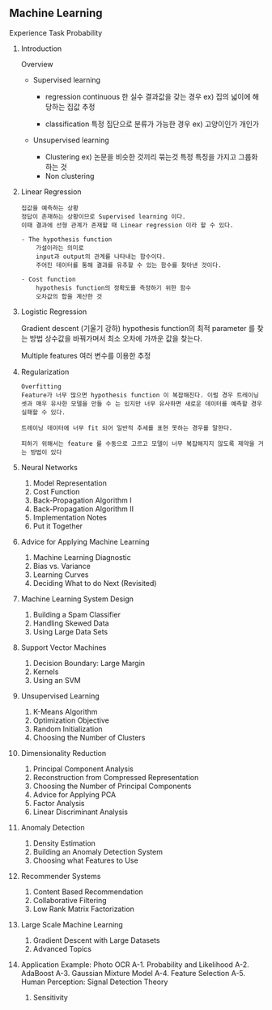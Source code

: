 Machine Learning
-------------------------
Experience
Task
Probability


01. Introduction

    Overview
    - Supervised learning
        - regression
            continuous 한 실수 결과값을 갖는 경우
            ex) 집의 넓이에 해당하는 집값 추정

        - classification
            특정 집단으로 분류가 가능한 경우
            ex) 고양이인가 개인가

    - Unsupervised learning
        - Clustering
            ex) 논문을 비슷한 것끼리 묶는것
                특정 특징을 가지고 그룹화 하는 것
        - Non clustering

02. Linear Regression

        집값을 예측하는 상황
        정답이 존재하는 상황이므로 Supervised learning 이다.
        이때 결과에 선형 관계가 존재할 때 Linear regression 이라 할 수 있다.

        - The hypothesis function
            가설이라는 의미로 
            input과 output의 관계를 나타내는 함수이다.
            주어진 데이터를 통해 결과를 유추할 수 있는 함수를 찾아낸 것이다.

        - Cost function
            hypothesis function의 정확도를 측정하기 위한 함수
            오차값의 합을 계산한 것

03. Logistic Regression
    
    Gradient descent (기울기 강하)
        hypothesis function의 최적 parameter 를 찾는 방법
        상수값을 바꿔가며서 최소 오차에 가까운 값을 찾는다.
        
    Multiple features
        여러 변수를 이용한 추정

04. Regularization
        
        Overfitting
        Feature가 너무 많으면 hypothesis function 이 복잡해진다. 이럴 경우 트레이닝 셋과 매우 유사한 모델을 만들 수 는 있지만 너무 유사하면 새로운 데이터를 예측할 경우 실패할 수 있다. 
        
        트레이닝 데이터에 너무 fit 되어 일반적 추세를 표현 못하는 경우를 말한다.

        피하기 위해서는 feature 를 수동으로 고르고 모델이 너무 복잡해지지 않도록 제약을 거는 방법이 있다

05. Neural Networks
    1) Model Representation
    2) Cost Function
    3) Back-Propagation Algorithm I
    4) Back-Propagation Algorithm II
    5) Implementation Notes
    6) Put it Together
06. Advice for Applying Machine Learning
    1) Machine Learning Diagnostic
    2) Bias vs. Variance
    3) Learning Curves
    4) Deciding What to do Next (Revisited)
07. Machine Learning System Design
    1) Building a Spam Classifier
    2) Handling Skewed Data
    3) Using Large Data Sets
08. Support Vector Machines
    1) Decision Boundary: Large Margin
    2) Kernels
    3) Using an SVM
09. Unsupervised Learning
    1) K-Means Algorithm
    2) Optimization Objective
    3) Random Initialization
    4) Choosing the Number of Clusters
10. Dimensionality Reduction
    1) Principal Component Analysis
    2) Reconstruction from Compressed Representation
    3) Choosing the Number of Principal Components
    4) Advice for Applying PCA
    5) Factor Analysis
    6) Linear Discriminant Analysis
11. Anomaly Detection
    1) Density Estimation
    2) Building an Anomaly Detection System
    3) Choosing what Features to Use
12. Recommender Systems
    1) Content Based Recommendation
    2) Collaborative Filtering
    3) Low Rank Matrix Factorization
13. Large Scale Machine Learning
    1) Gradient Descent with Large Datasets
    2) Advanced Topics
14. Application Example: Photo OCR
    A-1. Probability and Likelihood
    A-2. AdaBoost
    A-3. Gaussian Mixture Model
    A-4. Feature Selection
    A-5. Human Perception: Signal Detection Theory
    1) Sensitivity

